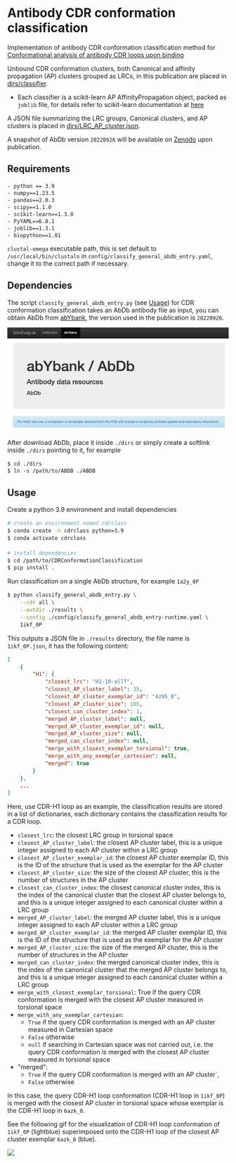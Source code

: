 # Antibody CDR conformation classification 

Implementation of antibody CDR conformation classification method for [Conformational analysis of antibody CDR loops upon binding]()

Unbound CDR conformation clusters, both Canonical and affinity propagation (AP) clusters grouped as LRCs, in this publication are placed in [dirs/classifier](./dirs/classifier).
- Each classifier is a scikit-learn AP AffinityPropagation object, packed as `joblib` file, for details refer to scikit-learn documentation at [here](https://scikit-learn.org/stable/model_persistence.html)

A JSON file summarizing the LRC groups, Canonical clusters, and AP clusters is placed in [dirs/LRC_AP_cluster.json](./dirs/LRC_AP_cluster.json).

A snapshot of AbDb version `20220926` will be available on [Zenodo](https://zenodo.org/) upon publication. 

## Requirements
```
- python == 3.9
- numpy==1.23.5
- pandas==2.0.3
- scipy==1.1.0
- scikit-learn==1.3.0
- PyYAML==6.0.1 
- joblib==1.3.1
- biopython==1.81
```
`clustal-omega` executable path, this is set default to `/usr/local/bin/clustalo` in `config/classify_general_abdb_entry.yaml`, change it to the correct path if necessary.

## Dependencies 
The script `classify_general_abdb_entry.py` (see [Usage](#usage)) for CDR conformation classification takes an AbDb antibody file as input, you can obtain AbDb from [abYbank](http://www.abybank.org/abdb/), the version used in the publication is `20220926`.

<a href="http://www.abybank.org/abdb"> <img src='./figures/abYbank.png'> </a>

After download AbDb, place it inside `./dirs` or simply create a softlink inside `./dirs` pointing to it, for example 
```
$ cd ./dirs
$ ln -s /path/to/ABDB ./ABDB
```

## Usage
Create a python 3.9 environment and install dependencies
```bash 
# create an environment named cdrclass
$ conda create -n cdrclass python=3.9
$ conda activate cdrclass

# install dependencies
$ cd /path/to/CDRConformationClassification
$ pip install .  
```

Run classification on a single AbDb structure, for example `1a2y_0P`
```bash
$ python classify_general_abdb_entry.py \
    --cdr all \
    --outdir ./results \
    --config ./config/classify_general_abdb_entry-runtime.yaml \
    1ikf_0P
```
This outputs a JSON file in `./results` directory, the file name is `1ikf_0P.json`, it has the following content: 
```JSON
[
    {
        "H1": {
            "closest_lrc": "H1-10-allT",
            "closest_AP_cluster_label": 35,
            "closest_AP_cluster_exemplar_id": "4z95_0",
            "closest_AP_cluster_size": 105,
            "closest_can_cluster_index": 1,
            "merged_AP_cluster_label": null,
            "merged_AP_cluster_exemplar_id": null,
            "merged_AP_cluster_size": null,
            "merged_can_cluster_index": null,
            "merge_with_closest_exemplar_torsional": true,
            "merge_with_any_exemplar_cartesian": null,
            "merged": true
        }
    },
    ...
]
```
Here, use CDR-H1 loop as an example, the classification results are stored in a list of dictionaries, each dictionary contains the classification results for a CDR loop.

- `closest_lrc`: the closest LRC group in torsional space 
- `closest_AP_cluster_label`: the closest AP cluster label, this is a unique integer assigned to each AP cluster within a LRC group
- `closest_AP_cluster_exemplar_id`: the closest AP cluster exemplar ID, this is the ID of the structure that is used as the exemplar for the AP cluster
- `closest_AP_cluster_size`: the size of the closest AP cluster, this is the number of structures in the AP cluster
- `closest_can_cluster_index`: the closest canonical cluster index, this is the index of the canonical cluster that the closest AP cluster belongs to, and this is a unique integer assigned to each canonical cluster within a LRC group
- `merged_AP_cluster_label`: the merged AP cluster label, this is a unique integer assigned to each AP cluster within a LRC group
- `merged_AP_cluster_exemplar_id`: the merged AP cluster exemplar ID, this is the ID of the structure that is used as the exemplar for the AP cluster
- `merged_AP_cluster_size`: the size of the merged AP cluster, this is the number of structures in the AP cluster
- `merged_can_cluster_index`: the merged canonical cluster index, this is the index of the canonical cluster that the merged AP cluster belongs to, and this is a unique integer assigned to each canonical cluster within a LRC group
- `merge_with_closest_exemplar_torsional`: True if the query CDR conformation is merged with the closest AP cluster measured in torsional space
- `merge_with_any_exemplar_cartesian`: 
  - `True` if the query CDR conformation is merged with an AP cluster measured in Cartesian space
  - `False` otherwise  
  - `null` if searching in Cartesian space was not carried out, i.e. the query CDR conformation is merged with the closest AP cluster measured in torsional space
- "merged": 
  - `True` if the query CDR conformation is merged with an AP cluster`, 
  - `False` otherwise

In this case, the query CDR-H1 loop conformation (CDR-H1 loop in `1ikf_0P`) is merged with the closest AP cluster in torsional space whose exemplar is the CDR-H1 loop in `6azk_0`. 

See the following gif for the visualization of CDR-H1 loop conformation of `1ikf_0P` (lightblue) superimposed onto the CDR-H1 loop of the closest AP cluster exemplar `6azk_0` (blue).

<img src='figures/1ikf_0P.0.gif'>

